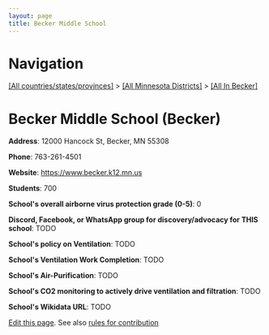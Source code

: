 ```yaml
---
layout: page
title: Becker Middle School
---
```

# Navigation

[[All countries/states/provinces]](../../..) > [[All Minnesota Districts]](../..) > [[All In Becker]](..)

# Becker Middle School (Becker)

**Address**: 12000 Hancock St, Becker, MN 55308

**Phone**: 763-261-4501

**Website**: <https://www.becker.k12.mn.us>

**Students**: 700

**School's overall airborne virus protection grade (0-5)**: 0

**Discord, Facebook, or WhatsApp group for discovery/advocacy for THIS school**: TODO

**School's policy on Ventilation**: TODO

**School's Ventilation Work Completion**: TODO

**School's Air-Purification**: TODO

**School's CO2 monitoring to actively drive ventilation and filtration**: TODO

**School's Wikidata URL**: TODO


[Edit this page](https://github.com/ventilate-schools/MN/edit/main/./Becker/Becker_Middle_School.md). See also [rules for contribution](../../../contribution-rules/)